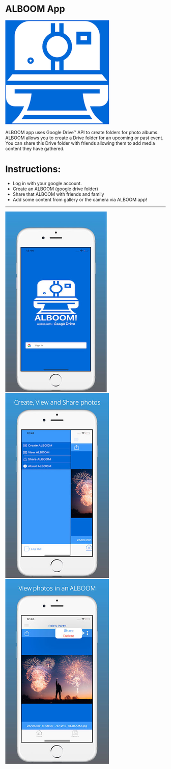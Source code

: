 # ALBOOM App
![alt tag](https://github.com/keithcaff/ALBOOM/blob/master/screenshots/ALBOOM.png)

ALBOOM app uses Google Drive™ API to create folders for photo albums. ALBOOM allows you to create a Drive folder for an upcoming or past event. You can share this Drive folder with friends allowing them to add media content they have gathered.


# Instructions:
- Log in with your google account.
- Create an ALBOOM (google drive folder) 
- Share that ALBOOM with friends and family
- Add some content from gallery or the camera via ALBOOM app!

-------------------

![alt tag](https://github.com/keithcaff/ALBOOM/blob/master/screenshots/sc1.png)
![alt tag](https://github.com/keithcaff/ALBOOM/blob/master/screenshots/sc2.png)
![alt tag](https://github.com/keithcaff/ALBOOM/blob/master/screenshots/sc3.png)

